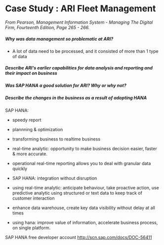 # Case Study : ARI Fleet Management

*From Pearson, Management Information System - Managing The Digital Firm, Fourteenth Edition, Page 265 - 266.*

##### Why was data management so problematic at ARI?
- A lot of data need to be processed, and it consisted of more than 1 type of data

##### Describe ARI's earlier capabilities for data analysis and reporting and their impact on business


##### Was SAP HANA a good solution for ARI? Why or why not?

##### Describe the changes in the business as a result of adopting HANA

SAP HANA:

- speedy report
- plannning & optimization
- transforming business to realtime business
- real-time analytic: opportunity to make business decision easier, faster & more accurate.
- operational real-time reporting allows you to deal with granular data quickly
- SAP HANA: integration without disruption

- using real-time analytic: anticipate behaviour, take proactive action, use predictive analytic using structured or text data to keep track of customer interaction

- enhance data warehouse, create key data visibility without delay at all times

- using hana: improve value of information, accelerate business process, on single platform.

SAP HANA free developer account
http://scn.sap.com/docs/DOC-56411